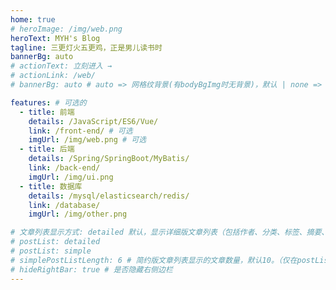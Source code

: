 ```yaml
---
home: true
# heroImage: /img/web.png
heroText: MYH's Blog
tagline: 三更灯火五更鸡，正是男儿读书时
bannerBg: auto
# actionText: 立刻进入 →
# actionLink: /web/
# bannerBg: auto # auto => 网格纹背景(有bodyBgImg时无背景)，默认 | none => 无 | '大图地址' | background: 自定义背景样式       提示：如发现文本颜色不适应你的背景时可以到palette.styl修改$bannerTextColor变量

features: # 可选的
  - title: 前端
    details: /JavaScript/ES6/Vue/
    link: /front-end/ # 可选
    imgUrl: /img/web.png # 可选
  - title: 后端
    details: /Spring/SpringBoot/MyBatis/
    link: /back-end/
    imgUrl: /img/ui.png
  - title: 数据库
    details: /mysql/elasticsearch/redis/
    link: /database/
    imgUrl: /img/other.png

# 文章列表显示方式: detailed 默认，显示详细版文章列表（包括作者、分类、标签、摘要、分页等）| simple => 显示简约版文章列表（仅标题和日期）| none 不显示文章列表
# postList: detailed
# postList: simple
# simplePostListLength: 6 # 简约版文章列表显示的文章数量，默认10。（仅在postList设置为simple时生效）
# hideRightBar: true # 是否隐藏右侧边栏
---
```



